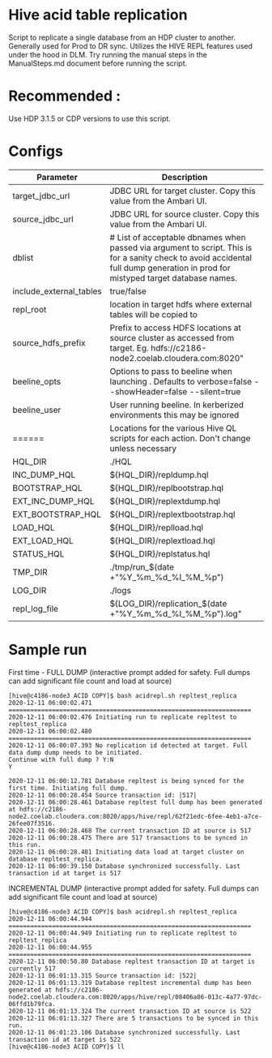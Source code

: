 # Hive acid table replication

Script to replicate a single database from an HDP cluster to another.
Generally used for Prod to DR sync.
Utilizes the HIVE REPL features used under the hood in DLM.
Try running the manual steps in the ManualSteps.md document before running the script.

# Recommended : 
Use HDP 3.1.5 or CDP versions to use this script.

# Configs
| Parameter      | Description |
| ----------- | ----------- |
| target_jdbc_url      | JDBC URL for target cluster. Copy this value from the Ambari UI.       |
| source_jdbc_url   |  JDBC URL for source cluster. Copy this value from the Ambari UI.        |
| dblist      | # List of acceptable dbnames when passed via argument to script. This is for a sanity check to avoid accidental full dump generation in prod for mistyped target database names.       |
|include_external_tables|true/false|
|repl_root|location in target hdfs where external tables will be copied to |
|source_hdfs_prefix|Prefix to access HDFS locations at source cluster as accessed from target. Eg. hdfs://c2186-node2.coelab.cloudera.com:8020"|
|beeline_opts|Options to pass to beeline when launching . Defaults to verbose=false --showHeader=false --silent=true|
|beeline_user|User running beeline. In kerberized environments this may be ignored|
| ======|Locations for the various Hive QL scripts for each action. Don't change unless necessary|
|HQL_DIR|./HQL|
|INC_DUMP_HQL|${HQL_DIR}/repldump.hql|
|BOOTSTRAP_HQL|${HQL_DIR}/replbootstrap.hql|
|EXT_INC_DUMP_HQL|${HQL_DIR}/replextdump.hql|
|EXT_BOOTSTRAP_HQL|${HQL_DIR}/replextbootstrap.hql|
|LOAD_HQL|${HQL_DIR}/replload.hql|
|EXT_LOAD_HQL|${HQL_DIR}/replextload.hql|
|STATUS_HQL|${HQL_DIR}/replstatus.hql|
|TMP_DIR|./tmp/run_$(date +"%Y_%m_%d_%I_%M_%p")|
|LOG_DIR|./logs|
|repl_log_file|${LOG_DIR}/replication_$(date +"%Y_%m_%d_%I_%M_%p").log"|

# Sample run 

First time - 
FULL DUMP  (interactive prompt added for safety. Full dumps can add significant file count and load at source)
```
[hive@c4186-node3 ACID COPY]$ bash acidrepl.sh repltest_replica
2020-12-11 06:00:02.471 ===================================================================
2020-12-11 06:00:02.476 Initiating run to replicate repltest to repltest_replica
2020-12-11 06:00:02.480 ===================================================================
2020-12-11 06:00:07.393 No replication id detected at target. Full data dump dump needs to be initiated.
Continue with full dump ? Y:N 
Y

2020-12-11 06:00:12.781 Database repltest is being synced for the first time. Initiating full dump.
2020-12-11 06:00:28.454 Source transaction id: |517|
2020-12-11 06:00:28.461 Database repltest full dump has been generated at hdfs://c2186-node2.coelab.cloudera.com:8020/apps/hive/repl/62f21edc-6fee-4eb1-a7ce-26fee07f3516.
2020-12-11 06:00:28.468 The current transaction ID at source is 517
2020-12-11 06:00:28.475 There are 517 transactions to be synced in this run.
2020-12-11 06:00:28.481 Initiating data load at target cluster on database repltest_replica.
2020-12-11 06:00:39.150 Database synchronized successfully. Last transaction id at target is 517
```
INCREMENTAL DUMP (interactive prompt added for safety. Full dumps can add significant file count and load at source)
```
[hive@c4186-node3 ACID COPY]$ bash acidrepl.sh repltest_replica
2020-12-11 06:00:44.944 ===================================================================
2020-12-11 06:00:44.949 Initiating run to replicate repltest to repltest_replica
2020-12-11 06:00:44.955 ===================================================================
2020-12-11 06:00:50.80 Database repltest transaction ID at target is currently 517
2020-12-11 06:01:13.315 Source transaction id: |522|
2020-12-11 06:01:13.319 Database repltest incremental dump has been generated at hdfs://c2186-node2.coelab.cloudera.com:8020/apps/hive/repl/08406a86-013c-4a77-97dc-06ffd1b79fca.
2020-12-11 06:01:13.324 The current transaction ID at source is 522
2020-12-11 06:01:13.327 There are 5 transactions to be synced in this run.
2020-12-11 06:01:23.106 Database synchronized successfully. Last transaction id at target is 522
[hive@c4186-node3 ACID COPY]$ ll
```
